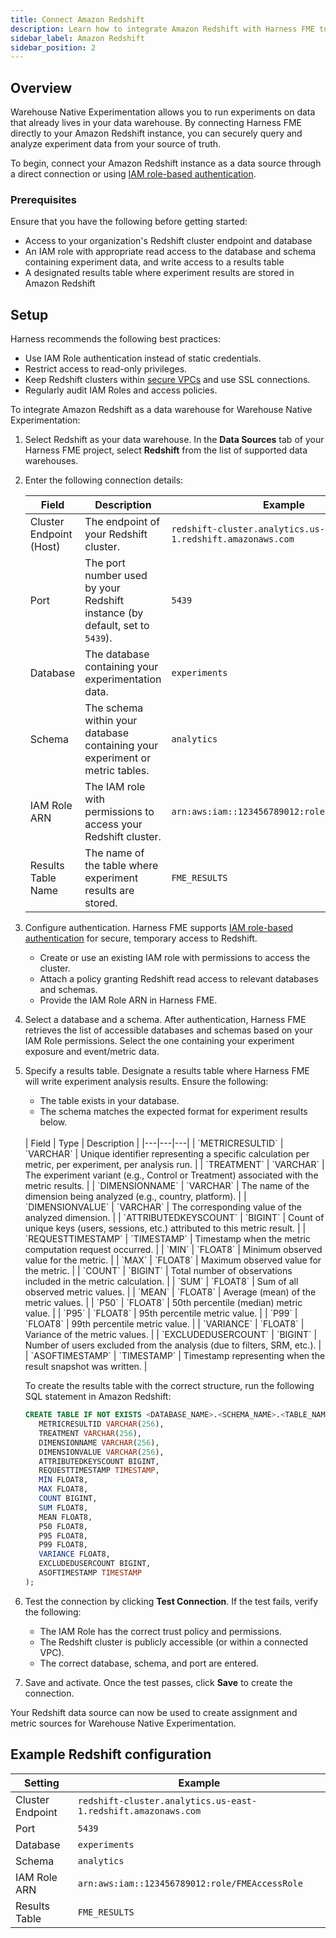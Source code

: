 ```yaml
---
title: Connect Amazon Redshift 
description: Learn how to integrate Amazon Redshift with Harness FME to enable Warehouse Native Experimentation.
sidebar_label: Amazon Redshift
sidebar_position: 2
---
```


<CTABanner
  buttonText="Request Access"
  title="Warehouse Native is in beta!"
  tagline="Get early access to run Harness FME experiments directly in your data warehouse."
  link="https://developer.harness.io/docs/feature-management-experimentation/fme-support"
  closable={true}
  target="_self"
/>

## Overview

<Tooltip id="fme.warehouse-native.warehouse-native">Warehouse Native Experimentation</Tooltip> allows you to run experiments on data that already lives in your <Tooltip id="fme.warehouse-native.data-warehouse">data warehouse</Tooltip>. By connecting Harness FME directly to your Amazon Redshift instance, you can securely query and analyze experiment data from your source of truth. 

To begin, connect your Amazon Redshift instance as a data source through a direct connection or using [IAM role-based authentication](https://docs.aws.amazon.com/redshift/latest/mgmt/generating-user-credentials.html).

### Prerequisites

Ensure that you have the following before getting started:

- Access to your organization's Redshift cluster endpoint and database
- An IAM role with appropriate read access to the database and schema containing experiment data, and write access to a results table
- A designated results table where experiment results are stored in Amazon Redshift

## Setup

Harness recommends the following best practices:

- Use IAM Role authentication instead of static credentials.
- Restrict access to read-only privileges.
- Keep Redshift clusters within [secure VPCs](https://docs.aws.amazon.com/redshift/latest/mgmt/managing-clusters-vpc.html) and use SSL connections.
- Regularly audit IAM Roles and access policies.

To integrate Amazon Redshift as a data warehouse for Warehouse Native Experimentation:

1. Select Redshift as your data warehouse. In the **Data Sources** tab of your Harness FME project, select **Redshift** from the list of supported data warehouses.
1. Enter the following connection details:

   | Field | Description | Example |
   |---|---|---|
   | Cluster Endpoint (Host) | The endpoint of your Redshift cluster. | `redshift-cluster.analytics.us-east-1.redshift.amazonaws.com` |
   | Port | The port number used by your Redshift instance (by default, set to `5439`). | `5439` |
   | Database | The database containing your experimentation data. | `experiments` |
   | Schema | The schema within your database containing your experiment or metric tables. | `analytics` |
   | IAM Role ARN | The IAM role with permissions to access your Redshift cluster. | `arn:aws:iam::123456789012:role/FMEAccessRole` |
   | Results Table Name | The name of the table where experiment results are stored. | `FME_RESULTS` |
  
1. Configure authentication. Harness FME supports [IAM role-based authentication](https://docs.aws.amazon.com/redshift/latest/mgmt/redshift-iam-authentication-access-control.html) for secure, temporary access to Redshift. 

   * Create or use an existing IAM role with permissions to access the cluster.
   * Attach a policy granting Redshift read access to relevant databases and schemas.
   * Provide the IAM Role ARN in Harness FME.

1. Select a database and a schema. After authentication, Harness FME retrieves the list of accessible databases and schemas based on your IAM Role permissions. Select the one containing your experiment exposure and event/metric data.
1. Specify a results table. Designate a results table where Harness FME will write experiment analysis results. Ensure the following:

   * The table exists in your database.
   * The schema matches the expected format for experiment results below.

   <br />
   | Field | Type | Description |
   |---|---|---|
   | `METRICRESULTID` | `VARCHAR` | Unique identifier representing a specific calculation per metric, per experiment, per analysis run. |
   | `TREATMENT` | `VARCHAR` | The experiment variant (e.g., Control or Treatment) associated with the metric results. |
   | `DIMENSIONNAME` | `VARCHAR` | The name of the dimension being analyzed (e.g., country, platform). |
   | `DIMENSIONVALUE` | `VARCHAR` | The corresponding value of the analyzed dimension. |
   | `ATTRIBUTEDKEYSCOUNT` | `BIGINT` | Count of unique keys (users, sessions, etc.) attributed to this metric result. |
   | `REQUESTTIMESTAMP` | `TIMESTAMP` | Timestamp when the metric computation request occurred. |
   | `MIN` | `FLOAT8` | Minimum observed value for the metric. |
   | `MAX` | `FLOAT8` | Maximum observed value for the metric. |
   | `COUNT` | `BIGINT` | Total number of observations included in the metric calculation. |
   | `SUM` | `FLOAT8` | Sum of all observed metric values. |
   | `MEAN` | `FLOAT8` | Average (mean) of the metric values. |
   | `P50` | `FLOAT8` | 50th percentile (median) metric value. |
   | `P95` | `FLOAT8` | 95th percentile metric value. |
   | `P99` | `FLOAT8` | 99th percentile metric value. |
   | `VARIANCE` | `FLOAT8` | Variance of the metric values. |
   | `EXCLUDEDUSERCOUNT` | `BIGINT` | Number of users excluded from the analysis (due to filters, SRM, etc.). |
   | `ASOFTIMESTAMP` | `TIMESTAMP` | Timestamp representing when the result snapshot was written. |

   To create the results table with the correct structure, run the following SQL statement in Amazon Redshift:

   ```sql
   CREATE TABLE IF NOT EXISTS <DATABASE_NAME>.<SCHEMA_NAME>.<TABLE_NAME> (
      METRICRESULTID VARCHAR(256),
      TREATMENT VARCHAR(256),
      DIMENSIONNAME VARCHAR(256),
      DIMENSIONVALUE VARCHAR(256),
      ATTRIBUTEDKEYSCOUNT BIGINT,
      REQUESTTIMESTAMP TIMESTAMP,
      MIN FLOAT8,
      MAX FLOAT8,
      COUNT BIGINT,
      SUM FLOAT8,
      MEAN FLOAT8,
      P50 FLOAT8,
      P95 FLOAT8,
      P99 FLOAT8,
      VARIANCE FLOAT8,
      EXCLUDEDUSERCOUNT BIGINT,
      ASOFTIMESTAMP TIMESTAMP
   );
   ```



1. Test the connection by clicking **Test Connection**. If the test fails, verify the following:

   * The IAM Role has the correct trust policy and permissions.
   * The Redshift cluster is publicly accessible (or within a connected VPC).
   * The correct database, schema, and port are entered.

1. Save and activate. Once the test passes, click **Save** to create the connection. 

Your Redshift data source can now be used to create assignment and metric sources for Warehouse Native Experimentation.

## Example Redshift configuration

| Setting           | Example              |
| ----------------- | -------------------- |
| Cluster Endpoint        | `redshift-cluster.analytics.us-east-1.redshift.amazonaws.com`            |
| Port        | `5439`  |
| Database     | `experiments`       |
| Schema        | `analytics`             |
| IAM Role ARN      | `arn:aws:iam::123456789012:role/FMEAccessRole`   |
| Results Table | `FME_RESULTS` |
